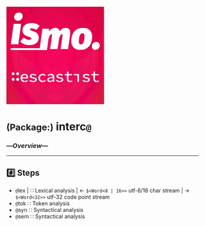 ![– escastist –](https://raw.githubusercontent.com/ismo-js/escastist/master/var/ismo-escastist-icon.256.png)

# <small>(Package:)</small> interc`@`
### —*Overview*—
---

## :hash: Steps

+   `@`lex 
    | ∷ Lexical analysis
    | ← `$<Word<8 | 16>>` utf-8/16 char stream
    | → `$<Word<32>>` utf-32 code point stream
+   `@`tok
    ∷ Token analysis
+   `@`syn
    ∷ Syntactical analysis
+   `@`sem
    ∷ Syntactical analysis